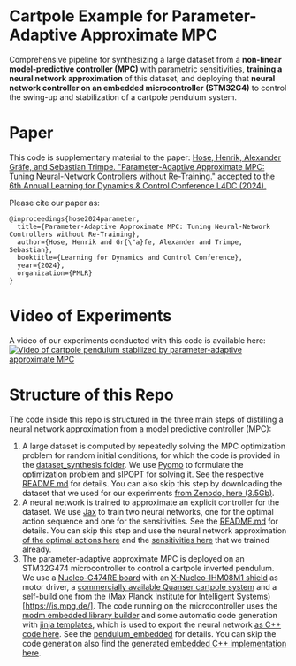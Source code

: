 # Cartpole Example for Parameter-Adaptive Approximate MPC
Comprehensive pipeline for synthesizing a large dataset from a **non-linear model-predictive controller (MPC)** with parametric sensitivities, **training a neural network approximation** of this dataset, and deploying that **neural network controller on an embedded microcontroller (STM32G4)** to control the swing-up and stabilization of a cartpole pendulum system.

# Paper
This code is supplementary material to the paper:
[Hose, Henrik, Alexander Gräfe, and Sebastian Trimpe. "Parameter-Adaptive Approximate MPC: Tuning Neural-Network Controllers without Re-Training." accepted to the 6th Annual Learning for Dynamics & Control Conference L4DC (2024).](https://arxiv.org/abs/2404.05835)

Please cite our paper as:
```
@inproceedings{hose2024parameter,
  title={Parameter-Adaptive Approximate MPC: Tuning Neural-Network Controllers without Re-Training},
  author={Hose, Henrik and Gr{\"a}fe, Alexander and Trimpe, Sebastian},
  booktitle={Learning for Dynamics and Control Conference},
  year={2024},
  organization={PMLR}
}
```

# Video of Experiments
A video of our experiments conducted with this code is available here:
[![Video of cartpole pendulum stabilized by parameter-adaptive approximate MPC](https://img.youtube.com/vi/o1RdiYUH9uY/0.jpg)](https://www.youtube.com/watch?v=o1RdiYUH9uY)

# Structure of this Repo
The code inside this repo is structured in the three main steps of distilling a neural network approximation from a model predictive controller (MPC):
1. A large dataset is computed by repeatedly solving the MPC optimization problem for random initial conditions, for which the code is provided in the [dataset_synthesis folder](dataset_synthesis). We use [Pyomo](https://github.com/Pyomo/pyomo) to formulate the optimization problem and [sIPOPT](https://link.springer.com/content/pdf/10.1007/s12532-012-0043-2.pdf) for solving it. See the respective [README.md](dataset_synthesis/README.md) for details. You can also skip this step by downloading the dataset that we used for our experiments [from Zenodo, here (3.5Gb)](https://zenodo.org/records/11093569).
2. A neural network is trained to approximate an explicit controller for the dataset. We use [Jax](https://github.com/google/jax) to train two neural networks, one for the optimal action sequence and one for the sensitivities. See the [README.md](neural_network_training/README.md) for details. You can skip this step and use the neural network approximation [of the optimal actions here](neural_network_training/models/model_8x50/) and the [sensitivities here](neural_network_training/models/model_8x50/) that we trained already.
3. The parameter-adaptive approximate MPC is deployed on an STM32G474 microcontroller to control a cartpole inverted pendulum. We use a [Nucleo-G474RE board](https://www.st.com/en/evaluation-tools/nucleo-g474re.html) with an [X-Nucleo-IHM08M1 shield](https://www.st.com/en/ecosystems/x-nucleo-ihm08m1.html) as motor driver, a [commercially available Quanser cartpole system](https://www.quanser.com/products/linear-servo-base-unit-inverted-pendulum/) and a self-build one from the (Max Planck Institute for Intelligent Systems)[https://is.mpg.de/]. The code running on the microcontroller uses the [modm embedded library builder](https://github.com/modm-io/modm) and some automatic code generation with [jinja templates](https://jinja.palletsprojects.com/en/3.1.x/), which is used to export the neural network [as C++ code here](neural_network_training/embedded_nn_inference). See the [pendulum_embedded](README.md) for details. You can skip the code generation also find the generated [embedded C++ implementation here](pendulum_embedded/embedded_pendulum/pendulum_swingup_nn).